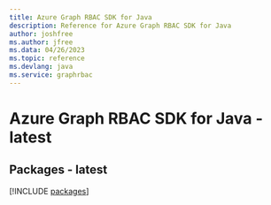 ```yaml
---
title: Azure Graph RBAC SDK for Java
description: Reference for Azure Graph RBAC SDK for Java
author: joshfree
ms.author: jfree
ms.data: 04/26/2023
ms.topic: reference
ms.devlang: java
ms.service: graphrbac
---
```

# Azure Graph RBAC SDK for Java - latest
## Packages - latest
[!INCLUDE [packages](graph-rbac-index.md)]